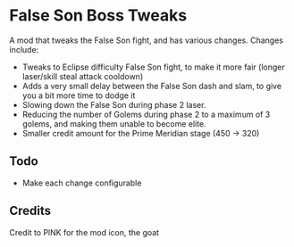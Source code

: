# False Son Boss Tweaks

A mod that tweaks the False Son fight, and has various changes. Changes include:

- Tweaks to Eclipse difficulty False Son fight, to make it more fair (longer laser/skill steal attack cooldown)
- Adds a very small delay between the False Son dash and slam, to give you a bit more time to dodge it
- Slowing down the False Son during phase 2 laser. 
- Reducing the number of Golems during phase 2 to a maximum of 3 golems, and making them unable to become elite.
- Smaller credit amount for the Prime Meridian stage (450 -> 320)

## Todo
- Make each change configurable

## Credits
Credit to PlNK for the mod icon, the goat